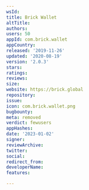```yaml
---
wsId: 
title: Brick Wallet
altTitle: 
authors: 
users: 50
appId: com.brick.wallet
appCountry: 
released: '2019-11-26'
updated: '2020-08-19'
version: '2.0.3'
stars: 
ratings: 
reviews: 
size: 
website: https://brick.global
repository: 
issue: 
icon: com.brick.wallet.png
bugbounty: 
meta: removed
verdict: fewusers
appHashes: 
date: '2023-01-02'
signer: 
reviewArchive: 
twitter: 
social: 
redirect_from: 
developerName: 
features: 

---
```


